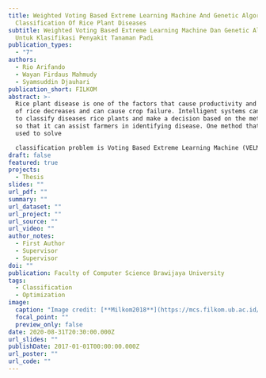 ```yaml
---
title: Weighted Voting Based Extreme Learning Machine And Genetic Algorithm For
  Classification Of Rice Plant Diseases
subtitle: Weighted Voting Based Extreme Learning Machine Dan Genetic Algorithm
  Untuk Klasifikasi Penyakit Tanaman Padi
publication_types:
  - "7"
authors:
  - Rio Arifando
  - Wayan Firdaus Mahmudy
  - Syamsuddin Djauhari
publication_short: FILKOM
abstract: >-
  Rice plant disease is one of the factors that cause productivity and quality
  of rice decreases and can cause crop failure. Intelligent systems can be used
  to classify diseases rice plants and make a decision based on the method used,
  so that it can assist farmers in identifying disease. One method that can be
  used to solve

  classification problem is Voting Based Extreme Learning Machine (VELM). The VELM method adapts the concept of ensemble learning by combining ELM classifier as much as K. To determine the effect of each classifier In this case, the VELM method is combined with the weighting technique majority vote. However, in determining the weight will be difficult because must determine the proper weight for each classifier. In this research, optimization using Genetic Algorithm (GA) is proposed to optimize weighted majority voting on VELM.
draft: false
featured: true
projects:
  - Thesis
slides: ""
url_pdf: ""
summary: ""
url_dataset: ""
url_project: ""
url_source: ""
url_video: ""
author_notes:
  - First Author
  - Supervisor
  - Supervisor
doi: ""
publication: Faculty of Computer Science Brawijaya University
tags:
  - Classification
  - Optimization
image:
  caption: "Image credit: [**Milkom2018**](https://mcs.filkom.ub.ac.id/)"
  focal_point: ""
  preview_only: false
date: 2020-08-31T20:30:00.000Z
url_slides: ""
publishDate: 2017-01-01T00:00:00.000Z
url_poster: ""
url_code: ""
---
```

